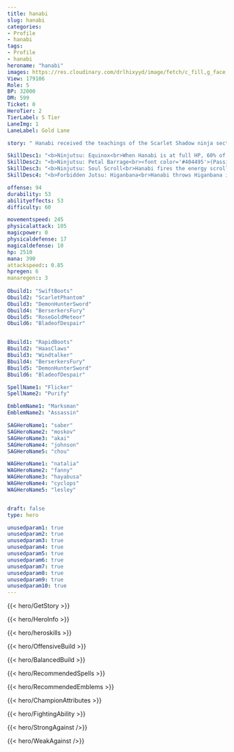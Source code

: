 ```yaml
---
title: hanabi
slug: hanabi
categories: 
- Profile 
- hanabi
tags: 
- Profile
- hanabi
heroname: "hanabi"
images: https://res.cloudinary.com/drlhixyyd/image/fetch/c_fill,g_face,f_auto/https://cdn2-build.mobagenie.my.id/p/images/banner/full/hanabi.jpg
View: 179106 
Role: 5 
BP: 32000
DM: 599 
Ticket: 0 
HeroTier: 2 
TierLabel: S Tier 
LaneImg: 1
LaneLabel: Gold Lane 

story: " Hanabi received the teachings of the Scarlet Shadow ninja sect's Supreme Grandmaster from a young age, exhibiting natural talent that far exceeded any of her peers, until she met a young shadow ninja called Hayabusa. This was the very first time the proud Hanabi came across anyone who could hold their own against her. Whenever the moon was full, Hanabi would try to find ways to provoke this young shadow ninja into dueling with her, however, she could never defeat this youngster, who fused spiritualism with shadow techniques to create a unique and powerful style. As the two of them slowly grew up together, it began to dawn on Hanabi that this young shadow ninja carried the burden of an inescapable fate -- Hayabusa was in fact destined to challenge and kill the legendary former Shadow of Iga for his betrayal of their clan. After the two young ninjas fought, Hayabusa would lie on the ground, staring up at the full moon in the sky, the reflection of the moonlight in his eyes quietly burning into Hanabi's heart. Having never felt this kind of feeling before, Hanabi became very distressed. Whenever she saw Hayabusa and the young spiritualist girl known as Kagura smiling and laughing as they greeted each other, her heart would fill with inexplicable rage and vexation. When she heard that Hayabusa would become the clan's next Shadow, she decided to take on the name Scarlet, and from the secret vault of the Supreme Grandmaster, she stole her sect's forbidden weapon - the Higanbana. Hanabi decided that she would challenge her age-old rival to one final competition, and now her one aim in life is to find and kill the disgraced former Shadow before Hayabusa does. "

SkillDesc1: "<b>Ninjutsu: Equinox<br>When Hanabi is at full HP, 60% of incoming HP that would have been granted from Lifesteal is converted into a shield for up to 25% of her Max HP. When the shield is active, Hanabi is immune to all controls and her Movement Speed is increased by 30."   
SkillDesc2: "<b>Ninjutsu: Petal Barrage<br><font color='#404495'>(Passive)</font>: Hanabi permanently gains 8% Physical Lifesteal. <font color='#404495'>(Active)</font>: While active, for each Basic Attack hit, Hanabi generates a new petal blade that bounces between nearby enemies for up to 3 times.(Damage reduced by 25% after each bounce.)"   
SkillDesc3: "<b>Ninjutsu: Soul Scroll<br>Hanabi fires the energy scroll in the targeted direction, dealing 400<font color='#D58E1F'>( +80% Total Physical ATK)</font> <font color='#C53535'>(Physical Damage)</font> to enemies along the way and slowing them by 50% for 2s. For each target hit, Hanabi regens 140 Mana. If multiple enemies are hit, the Mana restored from the subsequent enemies will decay. "   
SkillDesc4: "<b>Forbidden Jutsu: Higanbana<br>Hanabi throws Higanbana in the targeted direction and Higanbana will fully bloom upon hitting a target, infilcting 400<font color='#D58E1F'>( +100% Total Physical ATK)</font> <font color='#C53535'>(Physcial Damage)</font> and immobilizing it for 2s. This effect will spread to enemies nearby and each enemy nearby will only be effected once. If the enemy still remains within the range of Higanbana, another Higanbana will bloom, causing the same amount of damage and immobilization effect again. "  

offense: 94 
durability: 53 
abilityeffects: 53 
difficulty: 60 

movementspeed: 245
physicalattack: 105
magicpower: 0
physicaldefense: 17
magicaldefense: 10
hp: 2510
mana: 390
attackspeed:: 0.85
hpregen: 6
manaregen:: 3
 
Obuild1: "SwiftBoots"  
Obuild2: "ScarletPhantom" 
Obuild3: "DemonHunterSword" 
Obuild4: "BerserkersFury" 
Obuild5: "RoseGoldMeteor" 
Obuild6: "BladeofDespair" 


Bbuild1: "RapidBoots"  
Bbuild2: "HaasClaws" 
Bbuild3: "Windtalker" 
Bbuild4: "BerserkersFury" 
Bbuild5: "DemonHunterSword" 
Bbuild6: "BladeofDespair" 

SpellName1: "Flicker" 
SpellName2: "Purify"   

EmblemName1: "Marksman" 
EmblemName2: "Assassin"    

SAGHeroName1: "saber"
SAGHeroName2: "moskov"
SAGHeroName3: "akai"
SAGHeroName4: "johnson"
SAGHeroName5: "chou"

WAGHeroName1: "natalia"
WAGHeroName2: "fanny"
WAGHeroName3: "hayabusa"
WAGHeroName4: "cyclops"
WAGHeroName5: "lesley"


draft: false
type: hero

unusedparam1: true
unusedparam2: true
unusedparam3: true
unusedparam4: true
unusedparam5: true
unusedparam6: true
unusedparam7: true
unusedparam8: true
unusedparam9: true
unusedparam10: true
---
```



{{< hero/GetStory >}}

{{< hero/HeroInfo >}}
 
{{< hero/heroskills >}}

{{< hero/OffensiveBuild >}} 

{{< hero/BalancedBuild >}}


{{< hero/RecommendedSpells >}}  

{{< hero/RecommendedEmblems >}}   


{{< hero/ChampionAttributes >}}


{{< hero/FightingAbility >}}

{{< hero/StrongAgainst />}}

{{< hero/WeakAgainst />}}
